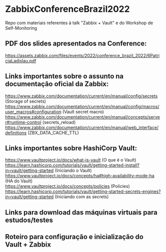 # ZabbixConferenceBrazil2022
Repo com materiais referentes à talk "Zabbix + Vault" e do Workshop de Self-Monitoring

## PDF dos slides apresentados na Conference:
https://assets.zabbix.com/files/events/2022/conference_brazil_2022/6PatriciaLadislau.pdf

## Links importantes sobre o assunto na documentação oficial da Zabbix: 

https://www.zabbix.com/documentation/current/en/manual/config/secrets (Storage of secrets)
https://www.zabbix.com/documentation/current/en/manual/config/macros/user_macros#configuration (Vault secret macro)
https://www.zabbix.com/documentation/current/en/manual/concepts/server#runtime-control (secrets_reload)
https://www.zabbix.com/documentation/current/en/manual/web_interface/definitions (ZBX_DATA_CACHE_TTL)

## Links importantes sobre HashiCorp Vault:

https://www.vaultproject.io/docs/what-is-vault (O que é o Vault)  
https://learn.hashicorp.com/tutorials/vault/getting-started-install?in=vault/getting-started (Iniciando o Vault)  
https://www.vaultproject.io/docs/concepts/ha#high-availability-mode-ha (HA do Vault)  
https://www.vaultproject.io/docs/concepts/policies (Policies)  
https://learn.hashicorp.com/tutorials/vault/getting-started-secrets-engines?in=vault/getting-started (Iniciando com as secrets)

## Links para download das máquinas virtuais para estudos/testes


## Roteiro para configuração e inicialização do Vault + Zabbix


